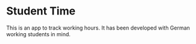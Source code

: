 # Student Time

This is an app to track working hours. It has been developed with German working students in mind.
